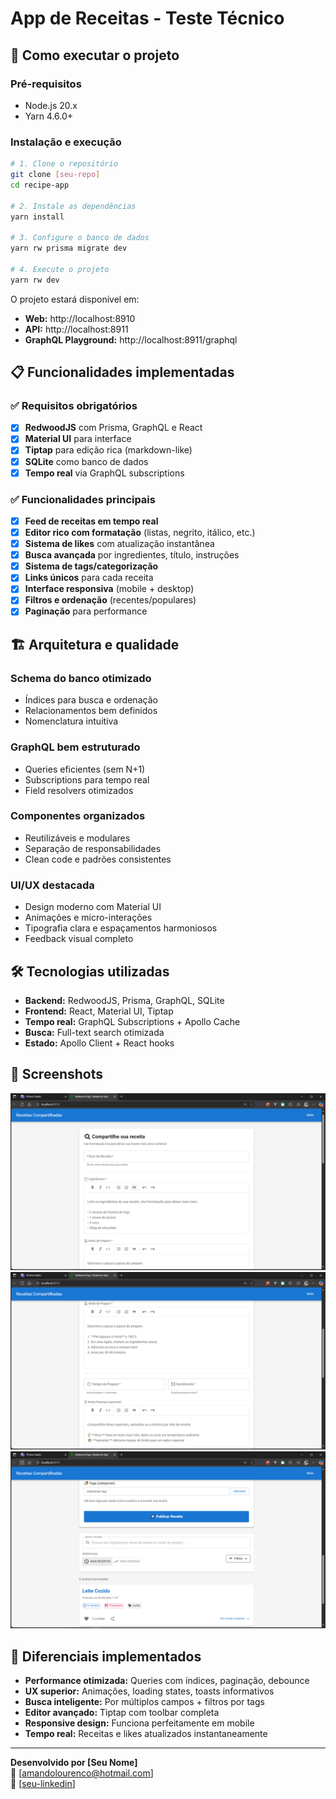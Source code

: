 # App de Receitas - Teste Técnico

## 🚀 Como executar o projeto

### Pré-requisitos

- Node.js 20.x
- Yarn 4.6.0+

### Instalação e execução

```bash
# 1. Clone o repositório
git clone [seu-repo]
cd recipe-app

# 2. Instale as dependências
yarn install

# 3. Configure o banco de dados
yarn rw prisma migrate dev

# 4. Execute o projeto
yarn rw dev
```

O projeto estará disponível em:

- **Web:** http://localhost:8910
- **API:** http://localhost:8911
- **GraphQL Playground:** http://localhost:8911/graphql

## 📋 Funcionalidades implementadas

### ✅ Requisitos obrigatórios

- [x] **RedwoodJS** com Prisma, GraphQL e React
- [x] **Material UI** para interface
- [x] **Tiptap** para edição rica (markdown-like)
- [x] **SQLite** como banco de dados
- [x] **Tempo real** via GraphQL subscriptions

### ✅ Funcionalidades principais

- [x] **Feed de receitas em tempo real**
- [x] **Editor rico com formatação** (listas, negrito, itálico, etc.)
- [x] **Sistema de likes** com atualização instantânea
- [x] **Busca avançada** por ingredientes, título, instruções
- [x] **Sistema de tags/categorização**
- [x] **Links únicos** para cada receita
- [x] **Interface responsiva** (mobile + desktop)
- [x] **Filtros e ordenação** (recentes/populares)
- [x] **Paginação** para performance

## 🏗️ Arquitetura e qualidade

### Schema do banco otimizado

- Índices para busca e ordenação
- Relacionamentos bem definidos
- Nomenclatura intuitiva

### GraphQL bem estruturado

- Queries eficientes (sem N+1)
- Subscriptions para tempo real
- Field resolvers otimizados

### Componentes organizados

- Reutilizáveis e modulares
- Separação de responsabilidades
- Clean code e padrões consistentes

### UI/UX destacada

- Design moderno com Material UI
- Animações e micro-interações
- Tipografia clara e espaçamentos harmoniosos
- Feedback visual completo

## 🛠️ Tecnologias utilizadas

- **Backend:** RedwoodJS, Prisma, GraphQL, SQLite
- **Frontend:** React, Material UI, Tiptap
- **Tempo real:** GraphQL Subscriptions + Apollo Cache
- **Busca:** Full-text search otimizada
- **Estado:** Apollo Client + React hooks

## 📱 Screenshots

![Screenshot 1](./screenshots/1.PNG)
![Screenshot 2](./screenshots/2.PNG)
![Screenshot 3](./screenshots/3.PNG)

## 🎯 Diferenciais implementados

- **Performance otimizada:** Queries com índices, paginação, debounce
- **UX superior:** Animações, loading states, toasts informativos
- **Busca inteligente:** Por múltiplos campos + filtros por tags
- **Editor avançado:** Tiptap com toolbar completa
- **Responsive design:** Funciona perfeitamente em mobile
- **Tempo real:** Receitas e likes atualizados instantaneamente

---

**Desenvolvido por [Seu Nome]**  
📧 [amandolourenco@hotmail.com]  
🔗 [[seu-linkedin](https://www.linkedin.com/in/amandoloule/)]
